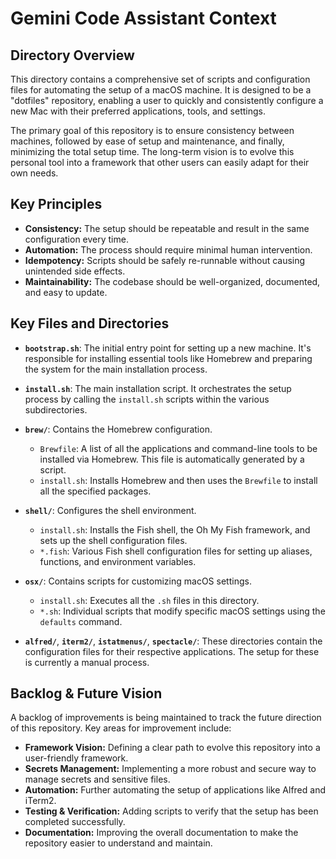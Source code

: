 # Gemini Code Assistant Context

## Directory Overview

This directory contains a comprehensive set of scripts and configuration files for automating the setup of a macOS machine. It is designed to be a "dotfiles" repository, enabling a user to quickly and consistently configure a new Mac with their preferred applications, tools, and settings.

The primary goal of this repository is to ensure consistency between machines, followed by ease of setup and maintenance, and finally, minimizing the total setup time. The long-term vision is to evolve this personal tool into a framework that other users can easily adapt for their own needs.

## Key Principles

*   **Consistency:** The setup should be repeatable and result in the same configuration every time.
*   **Automation:** The process should require minimal human intervention.
*   **Idempotency:** Scripts should be safely re-runnable without causing unintended side effects.
*   **Maintainability:** The codebase should be well-organized, documented, and easy to update.

## Key Files and Directories

*   **`bootstrap.sh`**: The initial entry point for setting up a new machine. It's responsible for installing essential tools like Homebrew and preparing the system for the main installation process.

*   **`install.sh`**: The main installation script. It orchestrates the setup process by calling the `install.sh` scripts within the various subdirectories.

*   **`brew/`**: Contains the Homebrew configuration.
    *   `Brewfile`: A list of all the applications and command-line tools to be installed via Homebrew. This file is automatically generated by a script.
    *   `install.sh`: Installs Homebrew and then uses the `Brewfile` to install all the specified packages.

*   **`shell/`**: Configures the shell environment.
    *   `install.sh`: Installs the Fish shell, the Oh My Fish framework, and sets up the shell configuration files.
    *   `*.fish`: Various Fish shell configuration files for setting up aliases, functions, and environment variables.

*   **`osx/`**: Contains scripts for customizing macOS settings.
    *   `install.sh`: Executes all the `.sh` files in this directory.
    *   `*.sh`: Individual scripts that modify specific macOS settings using the `defaults` command.

*   **`alfred/`**, **`iterm2/`**, **`istatmenus/`**, **`spectacle/`**: These directories contain the configuration files for their respective applications. The setup for these is currently a manual process.

## Backlog & Future Vision

A backlog of improvements is being maintained to track the future direction of this repository. Key areas for improvement include:

*   **Framework Vision:** Defining a clear path to evolve this repository into a user-friendly framework.
*   **Secrets Management:** Implementing a more robust and secure way to manage secrets and sensitive files.
*   **Automation:** Further automating the setup of applications like Alfred and iTerm2.
*   **Testing & Verification:** Adding scripts to verify that the setup has been completed successfully.
*   **Documentation:** Improving the overall documentation to make the repository easier to understand and maintain.